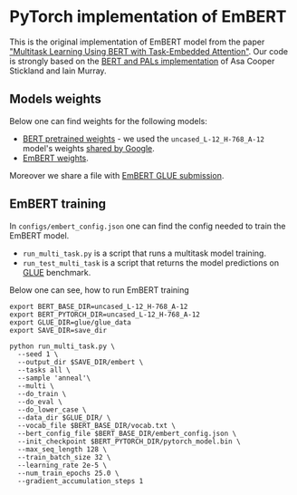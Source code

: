 # PyTorch implementation of EmBERT

This is the original implementation of EmBERT model from the paper ["Multitask Learning Using BERT with Task-Embedded Attention"](https://ieeexplore.ieee.org/abstract/document/9533990).
Our code is strongly based on the [BERT and PALs implementation](https://github.com/AsaCooperStickland/Bert-n-Pals) of Asa Cooper Stickland and Iain Murray.


## Models weights

Below one can find weights for the following models:
- [BERT pretrained weights](https://drive.google.com/drive/folders/1fVbmGvq1qfpxMrPK0GQGn-K8-PNkWkyV?usp=sharing) - we used the `uncased_L-12_H-768_A-12` model's weights [shared by Google](https://github.com/google-research/bert#pre-trained-models).
- [EmBERT weights](https://drive.google.com/drive/folders/1fp6S3EwsZWt3eUaIlNYm-pF16m3hWB0o?usp=sharing).

Moreover we share a file with [EmBERT GLUE submission](https://drive.google.com/file/d/1_WogoIgbgnyD9NvJgaR95OAQW6caB6nV/view?usp=sharing). 

## EmBERT training

In `configs/embert_config.json` one can find the config needed to train the EmBERT model.

- `run_multi_task.py` is a script that runs a multitask model training.
- `run_test_multi_task` is a script that returns the model predictions on [GLUE](gluebenchmark.com) benchmark.

Below one can see, how to run EmBERT training
```shell
export BERT_BASE_DIR=uncased_L-12_H-768_A-12
export BERT_PYTORCH_DIR=uncased_L-12_H-768_A-12
export GLUE_DIR=glue/glue_data
export SAVE_DIR=save_dir

python run_multi_task.py \
  --seed 1 \
  --output_dir $SAVE_DIR/embert \
  --tasks all \
  --sample 'anneal'\
  --multi \
  --do_train \
  --do_eval \
  --do_lower_case \
  --data_dir $GLUE_DIR/ \
  --vocab_file $BERT_BASE_DIR/vocab.txt \
  --bert_config_file $BERT_BASE_DIR/embert_config.json \
  --init_checkpoint $BERT_PYTORCH_DIR/pytorch_model.bin \
  --max_seq_length 128 \
  --train_batch_size 32 \
  --learning_rate 2e-5 \
  --num_train_epochs 25.0 \
  --gradient_accumulation_steps 1

```
